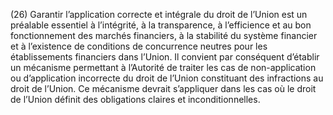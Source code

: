 (26) Garantir l’application correcte et intégrale du droit de l’Union est un préalable essentiel à l’intégrité, à la transparence, à l’efficience et au bon fonctionnement des marchés financiers, à la stabilité du système financier et à l’existence de conditions de concurrence neutres pour les établissements financiers dans l’Union. Il convient par conséquent d’établir un mécanisme permettant à l’Autorité de traiter les cas de non-application ou d’application incorrecte du droit de l’Union constituant des infractions au droit de l’Union. Ce mécanisme devrait s’appliquer dans les cas où le droit de l’Union définit des obligations claires et inconditionnelles.